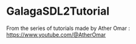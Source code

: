 # GalagaSDL2Tutorial
From the series of tutorials made by Ather Omar : https://www.youtube.com/@AtherOmar

